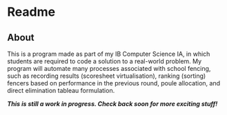 # Readme
## About
This is a program made as part of my IB Computer Science IA, in which students are required to code a solution to a real-world problem. My program will automate many processes associated with school fencing, such as recording results (scoresheet virtualisation), ranking (sorting) fencers based on performance in the previous round, poule allocation, and direct elimination tableau formulation.

***This is still a work in progress. Check back soon for more exciting stuff!***